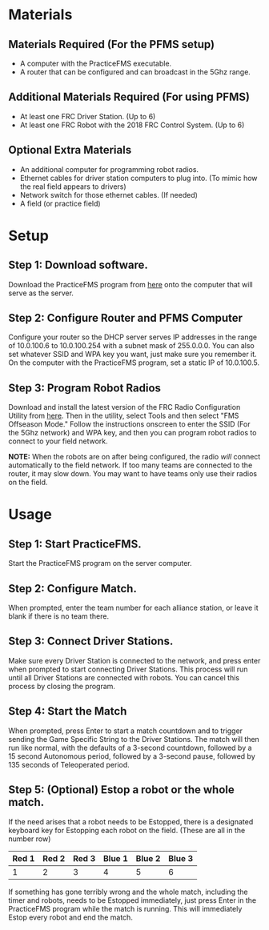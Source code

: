 # Materials

## Materials Required (For the PFMS setup)
* A computer with the PracticeFMS executable.
* A router that can be configured and can broadcast in the 5Ghz range.

## Additional Materials Required (For using PFMS)
* At least one FRC Driver Station. (Up to 6)
* At least one FRC Robot with the 2018 FRC Control System. (Up to 6)

## Optional Extra Materials
* An additional computer for programming robot radios.
* Ethernet cables for driver station computers to plug into. (To mimic how the real field appears to drivers)
* Network switch for those ethernet cables. (If needed)
* A field (or practice field)

# Setup

## Step 1: Download software.
Download the PracticeFMS program from [here](https://github.com/MoSadie/PracticeFMS/releases/latest) onto the computer that will serve as the server.

## Step 2: Configure Router and PFMS Computer
Configure your router so the DHCP server serves IP addresses in the range of 10.0.100.6 to 10.0.100.254 with a subnet mask of 255.0.0.0. You can also set whatever SSID and WPA key you want, just make sure you remember it.
On the computer with the PracticeFMS program, set a static IP of 10.0.100.5.

## Step 3: Program Robot Radios
Download and install the latest version of the FRC Radio Configuration Utility from [here](http://wpilib.screenstepslive.com/s/currentCS/m/getting_started/l/144986-programming-your-radio#download_the_software).
Then in the utility, select Tools and then select "FMS Offseason Mode."
Follow the instructions onscreen to enter the SSID (For the 5Ghz network) and WPA key, and then you can program robot radios to connect to your field network.

**NOTE:** When the robots are on after being configured, the radio _will_ connect automatically to the field network. If too many teams are connected to the router, it may slow down. You may want to have teams only use their radios on the field.

# Usage

## Step 1: Start PracticeFMS.
Start the PracticeFMS program on the server computer.

## Step 2: Configure Match.
When prompted, enter the team number for each alliance station, or leave it blank if there is no team there.

## Step 3: Connect Driver Stations.
Make sure every Driver Station is connected to the network, and press enter when prompted to start connecting Driver Stations. This process will run until all Driver Stations are connected with robots. You can cancel this process by closing the program.

## Step 4: Start the Match
When prompted, press Enter to start a match countdown and to trigger sending the Game Specific String to the Driver Stations. The match will then run like normal, with the defaults of a 3-second countdown, followed by a 15 second Autonomous period, followed by a 3-second pause, followed by 135 seconds of Teleoperated period.

## Step 5: (Optional) Estop a robot or the whole match.
If the need arises that a robot needs to be Estopped, there is a designated keyboard key for Estopping each robot on the field. (These are all in the number row)

| Red 1 | Red 2 | Red 3 | Blue 1 | Blue 2 | Blue 3 |
|---|---|---|---|---|---|
| 1 | 2 | 3 | 4 | 5 | 6 |

If something has gone terribly wrong and the whole match, including the timer and robots, needs to be Estopped immediately, just press Enter in the PracticeFMS program while the match is running. This will immediately Estop every robot and end the match.